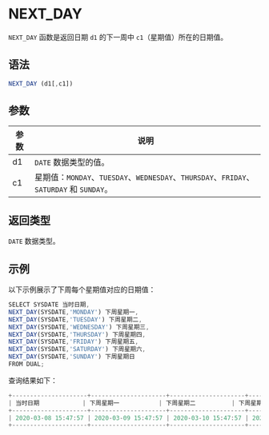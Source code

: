 NEXT_DAY 
=============================



`NEXT_DAY` 函数是返回日期 `d1` 的下一周中 `c1`（星期值）所在的日期值。

语法 
--------------

```javascript
NEXT_DAY (d1[,c1])
```



参数 
--------------



| 参数 |                                      说明                                       |
|----|-------------------------------------------------------------------------------|
| d1 | `DATE` 数据类型的值。                                                                |
| c1 | 星期值：`MONDAY`、`TUESDAY`、`WEDNESDAY`、`THURSDAY`、`FRIDAY`、`SATURDAY` 和 `SUNDAY`。 |



返回类型 
----------------

`DATE` 数据类型。

示例 
--------------

以下示例展示了下周每个星期值对应的日期值：

```javascript
SELECT SYSDATE 当时日期,
NEXT_DAY(SYSDATE,'MONDAY') 下周星期一,
NEXT_DAY(SYSDATE,'TUESDAY') 下周星期二,
NEXT_DAY(SYSDATE,'WEDNESDAY') 下周星期三,
NEXT_DAY(SYSDATE,'THURSDAY') 下周星期四,
NEXT_DAY(SYSDATE,'FRIDAY') 下周星期五,
NEXT_DAY(SYSDATE,'SATURDAY') 下周星期六,
NEXT_DAY(SYSDATE,'SUNDAY') 下周星期日 
FROM DUAL;
```



查询结果如下：

```javascript
+---------------------+---------------------+---------------------+---------------------+---------------------+---------------------+---------------------+---------------------+
| 当时日期            | 下周星期一           | 下周星期二          | 下周星期三          | 下周星期四           | 下周星期五          | 下周星期六           | 下周星期日          |
+---------------------+---------------------+---------------------+---------------------+---------------------+---------------------+---------------------+---------------------+
| 2020-03-08 15:47:57 | 2020-03-09 15:47:57 | 2020-03-10 15:47:57 | 2020-03-11 15:47:57 | 2020-03-12 15:47:57 | 2020-03-13 15:47:57 | 2020-03-14 15:47:57 | 2020-03-15 15:47:57 |
+---------------------+---------------------+---------------------+---------------------+---------------------+---------------------+---------------------+---------------------+
```


